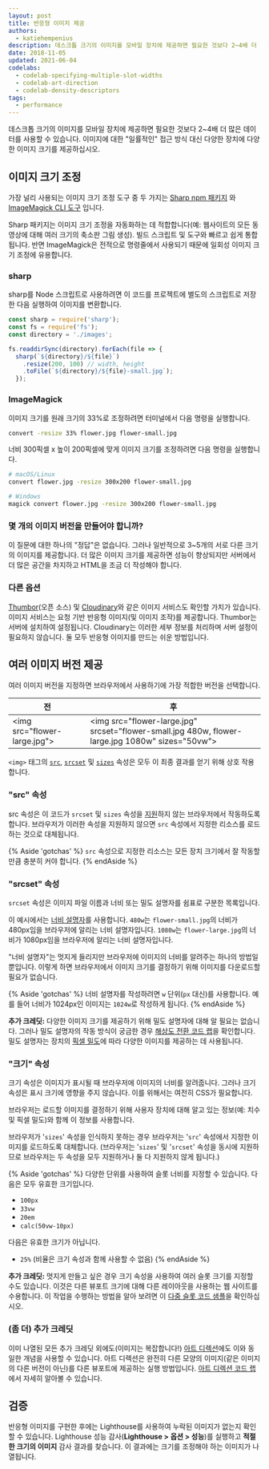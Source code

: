 ```yaml
---
layout: post
title: 반응형 이미지 제공
authors:
  - katiehempenius
description: 데스크톱 크기의 이미지를 모바일 장치에 제공하면 필요한 것보다 2~4배 더 많은 데이터를 사용할 수 있습니다. 이미지에 대한 "일률적인" 접근 방식 대신 다양한 장치에 다양한 이미지 크기를 제공하십시오.
date: 2018-11-05
updated: 2021-06-04
codelabs:
  - codelab-specifying-multiple-slot-widths
  - codelab-art-direction
  - codelab-density-descriptors
tags:
  - performance
---
```


데스크톱 크기의 이미지를 모바일 장치에 제공하면 필요한 것보다 2~4배 더 많은 데이터를 사용할 수 있습니다. 이미지에 대한 "일률적인" 접근 방식 대신 다양한 장치에 다양한 이미지 크기를 제공하십시오.

## 이미지 크기 조정

가장 널리 사용되는 이미지 크기 조정 도구 중 두 가지는 [Sharp npm 패키지](https://www.npmjs.com/package/sharp) 와 [ImageMagick CLI 도구](https://www.imagemagick.org/script/index.php) 입니다.

Sharp 패키지는 이미지 크기 조정을 자동화하는 데 적합합니다(예: 웹사이트의 모든 동영상에 대해 여러 크기의 축소판 그림 생성). 빌드 스크립트 및 도구와 빠르고 쉽게 통합됩니다. 반면 ImageMagick은 전적으로 명령줄에서 사용되기 때문에 일회성 이미지 크기 조정에 유용합니다.

### sharp

sharp를 Node 스크립트로 사용하려면 이 코드를 프로젝트에 별도의 스크립트로 저장한 다음 실행하여 이미지를 변환합니다.

```javascript
const sharp = require('sharp');
const fs = require('fs');
const directory = './images';

fs.readdirSync(directory).forEach(file => {
  sharp(`${directory}/${file}`)
    .resize(200, 100) // width, height
    .toFile(`${directory}/${file}-small.jpg`);
  });
```

### ImageMagick

이미지 크기를 원래 크기의 33%로 조정하려면 터미널에서 다음 명령을 실행합니다.

```bash
convert -resize 33% flower.jpg flower-small.jpg
```

너비 300픽셀 x 높이 200픽셀에 맞게 이미지 크기를 조정하려면 다음 명령을 실행합니다.

```bash
# macOS/Linux
convert flower.jpg -resize 300x200 flower-small.jpg

# Windows
magick convert flower.jpg -resize 300x200 flower-small.jpg
```

### 몇 개의 이미지 버전을 만들어야 합니까?

이 질문에 대한 하나의 "정답"은 없습니다. 그러나 일반적으로 3~5개의 서로 다른 크기의 이미지를 제공합니다. 더 많은 이미지 크기를 제공하면 성능이 향상되지만 서버에서 더 많은 공간을 차지하고 HTML을 조금 더 작성해야 합니다.

### 다른 옵션

[Thumbor](https://github.com/thumbor/thumbor)(오픈 소스) 및 [Cloudinary](https://cloudinary.com/)와 같은 이미지 서비스도 확인할 가치가 있습니다. 이미지 서비스는 요청 기반 반응형 이미지(및 이미지 조작)를 제공합니다. Thumbor는 서버에 설치하여 설정됩니다. Cloudinary는 이러한 세부 정보를 처리하며 서버 설정이 필요하지 않습니다. 둘 모두 반응형 이미지를 만드는 쉬운 방법입니다.

## 여러 이미지 버전 제공

여러 이미지 버전을 지정하면 브라우저에서 사용하기에 가장 적합한 버전을 선택합니다.

<div class="w-table-wrapper">
  <table>
    <thead>
      <tr>
        <th><strong>전</strong></th>
        <th><strong>후</strong></th>
      </tr>
    </thead>
    <tbody>
      <tr>
        <td>
          &lt;img src="flower-large.jpg"&gt;
        </td>
        <td>
          &lt;img src="flower-large.jpg" srcset="flower-small.jpg 480w,
          flower-large.jpg 1080w" sizes="50vw"&gt;
        </td>
      </tr>
    </tbody>
  </table>
</div>

`<img>` 태그의 [`src`](https://developer.mozilla.org/docs/Web/HTML/Element/img#attr-src), [`srcset`](https://developer.mozilla.org/docs/Web/HTML/Element/img#attr-srcset) 및 [`sizes`](https://developer.mozilla.org/docs/Web/HTML/Element/img#attr-sizes) 속성은 모두 이 최종 결과를 얻기 위해 상호 작용합니다.

### "src" 속성

src 속성은 이 코드가 `srcset` 및 `sizes` 속성을 [지원](https://caniuse.com/#search=srcset)하지 않는 브라우저에서 작동하도록 합니다. 브라우저가 이러한 속성을 지원하지 않으면 `src` 속성에서 지정한 리소스를 로드하는 것으로 대체됩니다.

{% Aside 'gotchas' %} `src` 속성으로 지정한 리소스는 모든 장치 크기에서 잘 작동할 만큼 충분히 커야 합니다. {% endAside %}

### "srcset" 속성

`srcset` 속성은 이미지 파일 이름과 너비 또는 밀도 설명자를 쉼표로 구분한 목록입니다.

이 예시에서는 [너비 설명자](https://www.w3.org/TR/html5/semantics-embedded-content.html#width-descriptor)를 사용합니다. `480w`는 `flower-small.jpg`의 너비가 480px임을 브라우저에 알리는 너비 설명자입니다. `1080w`는 `flower-large.jpg`의 너비가 1080px임을 브라우저에 알리는 너비 설명자입니다.

"너비 설명자"는 멋지게 들리지만 브라우저에 이미지의 너비를 알려주는 하나의 방법일 뿐입니다. 이렇게 하면 브라우저에서 이미지 크기를 결정하기 위해 이미지를 다운로드할 필요가 없습니다.

{% Aside 'gotchas' %} 너비 설명자를 작성하려면 `w` 단위(`px` 대신)를 사용합니다. 예를 들어 너비가 1024px인 이미지는 `1024w`로 작성하게 됩니다. {% endAside %}

**추가 크레딧:** 다양한 이미지 크기를 제공하기 위해 밀도 설명자에 대해 알 필요는 없습니다. 그러나 밀도 설명자의 작동 방식이 궁금한 경우 [해상도 전환 코드 랩](/codelab-density-descriptors)을 확인합니다. 밀도 설명자는 장치의 [픽셀 밀도](https://en.wikipedia.org/wiki/Pixel_density)에 따라 다양한 이미지를 제공하는 데 사용됩니다.

### "크기" 속성

크기 속성은 이미지가 표시될 때 브라우저에 이미지의 너비를 알려줍니다. 그러나 크기 속성은 표시 크기에 영향을 주지 않습니다. 이를 위해서는 여전히 CSS가 필요합니다.

브라우저는 로드할 이미지를 결정하기 위해 사용자 장치에 대해 알고 있는 정보(예: 치수 및 픽셀 밀도)와 함께 이 정보를 사용합니다.

브라우저가 '`sizes`' 속성을 인식하지 못하는 경우 브라우저는 '`src`' 속성에서 지정한 이미지를 로드하도록 대체합니다. (브라우저는 '`sizes`' 및 '`srcset`' 속성을 동시에 지원하므로 브라우저는 두 속성을 모두 지원하거나 둘 다 지원하지 않게 됩니다.)

{% Aside 'gotchas' %} 다양한 단위를 사용하여 슬롯 너비를 지정할 수 있습니다. 다음은 모두 유효한 크기입니다.

- `100px`
- `33vw`
- `20em`
- `calc(50vw-10px)`

다음은 유효한 크기가 아닙니다.

- `25%` (비율은 크기 속성과 함께 사용할 수 없음) {% endAside %}

**추가 크레딧:** 멋지게 만들고 싶은 경우 크기 속성을 사용하여 여러 슬롯 크기를 지정할 수도 있습니다. 이것은 다른 뷰포트 크기에 대해 다른 레이아웃을 사용하는 웹 사이트를 수용합니다. 이 작업을 수행하는 방법을 알아 보려면 이 [다중 슬롯 코드 샘플](/codelab-specifying-multiple-slot-widths)을 확인하십시오.

### (좀 더) 추가 크레딧

이미 나열된 모든 추가 크레딧 외에도(이미지는 복잡합니다!) [아트 디렉션](https://developer.mozilla.org/docs/Learn/HTML/Multimedia_and_embedding/Responsive_images#Art_direction)에도 이와 동일한 개념을 사용할 수 있습니다. 아트 디렉션은 완전히 다른 모양의 이미지(같은 이미지의 다른 버전이 아닌)를 다른 뷰포트에 제공하는 실행 방법입니다. [아트 디렉션 코드 랩](/codelab-art-direction)에서 자세히 알아볼 수 있습니다.

## 검증

반응형 이미지를 구현한 후에는 Lighthouse를 사용하여 누락된 이미지가 없는지 확인할 수 있습니다. Lighthouse 성능 감사(**Lighthouse &gt; 옵션 &gt; 성능**)를 실행하고 **적절한 크기의 이미지** 감사 결과를 찾습니다. 이 결과에는 크기를 조정해야 하는 이미지가 나열됩니다.
